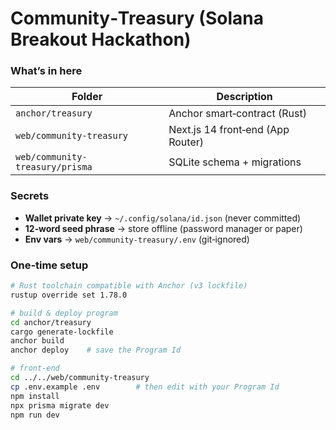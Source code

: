 # Community‑Treasury (Solana Breakout Hackathon)

### What’s in here
| Folder | Description |
|--------|-------------|
| `anchor/treasury` | Anchor smart‑contract (Rust) |
| `web/community-treasury` | Next.js 14 front‑end (App Router) |
| `web/community-treasury/prisma` | SQLite schema + migrations |

### Secrets
* **Wallet private key** → `~/.config/solana/id.json` (never committed)  
* **12‑word seed phrase** → store offline (password manager or paper)  
* **Env vars** → `web/community-treasury/.env` (git‑ignored)

### One‑time setup

```bash
# Rust toolchain compatible with Anchor (v3 lockfile)
rustup override set 1.78.0

# build & deploy program
cd anchor/treasury
cargo generate-lockfile
anchor build
anchor deploy    # save the Program Id

# front‑end
cd ../../web/community-treasury
cp .env.example .env        # then edit with your Program Id
npm install
npx prisma migrate dev
npm run dev
